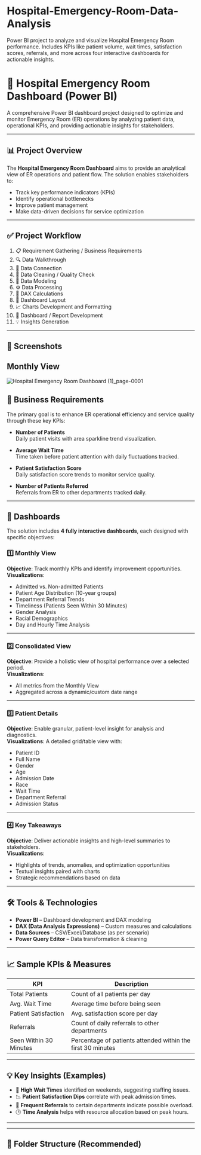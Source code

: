 # Hospital-Emergency-Room-Data-Analysis
Power BI project to analyze and visualize Hospital Emergency Room performance. Includes KPIs like patient volume, wait times, satisfaction scores, referrals, and more across four interactive dashboards for actionable insights.

# 🏥 Hospital Emergency Room Dashboard (Power BI)

A comprehensive Power BI dashboard project designed to optimize and monitor Emergency Room (ER) operations by analyzing patient data, operational KPIs, and providing actionable insights for stakeholders.

---

## 📊 Project Overview

The **Hospital Emergency Room Dashboard** aims to provide an analytical view of ER operations and patient flow. The solution enables stakeholders to:
- Track key performance indicators (KPIs)
- Identify operational bottlenecks
- Improve patient management
- Make data-driven decisions for service optimization

---

## ✅ Project Workflow

1. 📋 Requirement Gathering / Business Requirements  
2. 🔍 Data Walkthrough  
3. 🔗 Data Connection  
4. 🧹 Data Cleaning / Quality Check  
5. 🧩 Data Modeling  
6. ⚙️ Data Processing  
7. 🧠 DAX Calculations  
8. 🎨 Dashboard Layout  
9. 📈 Charts Development and Formatting  
10. 🧾 Dashboard / Report Development  
11. 💡 Insights Generation  

---
## 📸 Screenshots

## Monthly View

![Hospital Emergency Room Dashboard (1)_page-0001](https://github.com/user-attachments/assets/17e5a351-385d-4987-9480-4f01b624286f)




## 📌 Business Requirements

The primary goal is to enhance ER operational efficiency and service quality through these key KPIs:

- **Number of Patients**  
  Daily patient visits with area sparkline trend visualization.

- **Average Wait Time**  
  Time taken before patient attention with daily fluctuations tracked.

- **Patient Satisfaction Score**  
  Daily satisfaction score trends to monitor service quality.

- **Number of Patients Referred**  
  Referrals from ER to other departments tracked daily.

---

## 📂 Dashboards

The solution includes **4 fully interactive dashboards**, each designed with specific objectives:

### 1️⃣ Monthly View
**Objective**: Track monthly KPIs and identify improvement opportunities.  
**Visualizations**:
- Admitted vs. Non-admitted Patients
- Patient Age Distribution (10-year groups)
- Department Referral Trends
- Timeliness (Patients Seen Within 30 Minutes)
- Gender Analysis
- Racial Demographics
- Day and Hourly Time Analysis

---

### 2️⃣ Consolidated View
**Objective**: Provide a holistic view of hospital performance over a selected period.  
**Visualizations**:
- All metrics from the Monthly View
- Aggregated across a dynamic/custom date range

---

### 3️⃣ Patient Details
**Objective**: Enable granular, patient-level insight for analysis and diagnostics.  
**Visualizations**:
A detailed grid/table view with:
- Patient ID  
- Full Name  
- Gender  
- Age  
- Admission Date  
- Race  
- Wait Time  
- Department Referral  
- Admission Status  

---

### 4️⃣ Key Takeaways
**Objective**: Deliver actionable insights and high-level summaries to stakeholders.  
**Visualizations**:
- Highlights of trends, anomalies, and optimization opportunities
- Textual insights paired with charts
- Strategic recommendations based on data

---

## 🛠 Tools & Technologies

- **Power BI** – Dashboard development and DAX modeling  
- **DAX (Data Analysis Expressions)** – Custom measures and calculations  
- **Data Sources** – CSV/Excel/Database (as per scenario)  
- **Power Query Editor** – Data transformation & cleaning

---

## 📈 Sample KPIs & Measures

| KPI                      | Description                                                 |
|--------------------------|-------------------------------------------------------------|
| Total Patients           | Count of all patients per day                               |
| Avg. Wait Time           | Average time before being seen                              |
| Patient Satisfaction     | Avg. satisfaction score per day                             |
| Referrals                | Count of daily referrals to other departments               |
| Seen Within 30 Minutes   | Percentage of patients attended within the first 30 minutes |

---

## 💡 Key Insights (Examples)

- 🚨 **High Wait Times** identified on weekends, suggesting staffing issues.  
- 📉 **Patient Satisfaction Dips** correlate with peak admission times.  
- 🔁 **Frequent Referrals** to certain departments indicate possible overload.  
- 🕒 **Time Analysis** helps with resource allocation based on peak hours.

---


---

## 📂 Folder Structure (Recommended)

